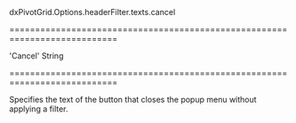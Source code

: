 <!--id-->dxPivotGrid.Options.headerFilter.texts.cancel<!--/id-->
===========================================================================
<!--default-->'Cancel'<!--/default-->
<!--type-->String<!--/type-->
===========================================================================

<!--shortDescription-->
Specifies the text of the button that closes the popup menu without applying a filter.
<!--/shortDescription-->

<!--fullDescription-->

<!--/fullDescription-->
